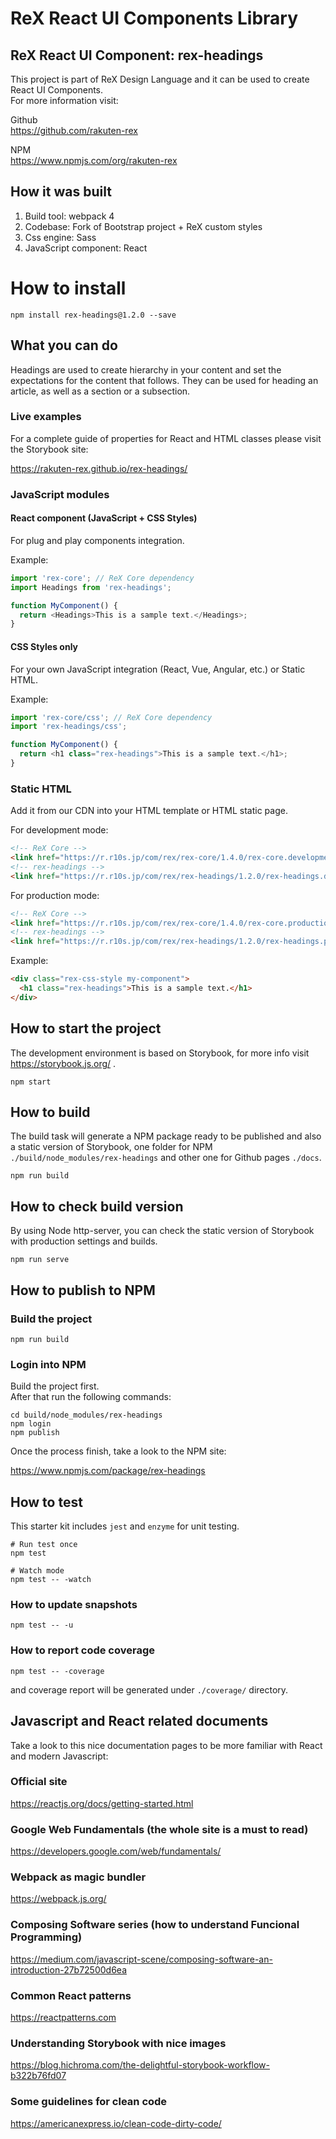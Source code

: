 # ReX React UI Components Library
## ReX React UI Component: rex-headings

This project is part of ReX Design Language and it can be used to create React UI Components.   
For more information visit:   

Github  
https://github.com/rakuten-rex

NPM  
https://www.npmjs.com/org/rakuten-rex

## How it was built 

1. Build tool: webpack 4
1. Codebase: Fork of Bootstrap project + ReX custom styles
1. Css engine: Sass
1. JavaScript component: React

# How to install

```
npm install rex-headings@1.2.0 --save
```

## What you can do

Headings are used to create hierarchy in your content and set the expectations for the content that follows. They can be used for heading an article, as well as a section or a subsection.

### Live examples

For a complete guide of properties for React and HTML classes please visit the Storybook site:  

https://rakuten-rex.github.io/rex-headings/

### JavaScript modules

#### React component (JavaScript + CSS Styles)

For plug and play components integration.   

Example: 

```js
import 'rex-core'; // ReX Core dependency
import Headings from 'rex-headings';

function MyComponent() {
  return <Headings>This is a sample text.</Headings>;
}
```

#### CSS Styles only

For your own JavaScript integration (React, Vue, Angular, etc.) or Static HTML.

Example: 

```js
import 'rex-core/css'; // ReX Core dependency
import 'rex-headings/css';

function MyComponent() {
  return <h1 class="rex-headings">This is a sample text.</h1>;
}
```

### Static HTML

Add it from our CDN into your HTML template or HTML static page.

For development mode:

```markdown
<!-- ReX Core -->
<link href="https://r.r10s.jp/com/rex/rex-core/1.4.0/rex-core.development.css" rel="stylesheet">
<!-- rex-headings -->
<link href="https://r.r10s.jp/com/rex/rex-headings/1.2.0/rex-headings.development.css" rel="stylesheet">
```

For production mode:

```markdown
<!-- ReX Core -->
<link href="https://r.r10s.jp/com/rex/rex-core/1.4.0/rex-core.production.min.css" rel="stylesheet">
<!-- rex-headings -->
<link href="https://r.r10s.jp/com/rex/rex-headings/1.2.0/rex-headings.production.min.css" rel="stylesheet">
```

Example: 

```markdown
<div class="rex-css-style my-component">
  <h1 class="rex-headings">This is a sample text.</h1>
</div>
```

## How to start the project

The development environment is based on Storybook, for more info visit https://storybook.js.org/ .   

```
npm start
```

## How to build

The build task will generate a NPM package ready to be published and also a static version of Storybook, one folder for NPM `./build/node_modules/rex-headings` and other one for Github pages `./docs`.   

```
npm run build
```

## How to check build version

By using Node http-server, you can check the static version of Storybook with production settings and builds.

```
npm run serve
```

## How to publish to NPM
### Build the project

```
npm run build
```

### Login into NPM

Build the project first.  
After that run the following commands:

```
cd build/node_modules/rex-headings
npm login
npm publish
```

Once the process finish, take a look to the NPM site:   

https://www.npmjs.com/package/rex-headings

## How to test

This starter kit includes `jest` and `enzyme` for unit testing.

```
# Run test once
npm test

# Watch mode
npm test -- -watch
```

### How to update snapshots

```
npm test -- -u
```

### How to report code coverage

```
npm test -- -coverage
```

and coverage report will be generated under `./coverage/` directory.

## Javascript and React related documents

Take a look to this nice documentation pages to be more familiar with React and modern Javascript:

### Official site
https://reactjs.org/docs/getting-started.html   

### Google Web Fundamentals (the whole site is a must to read)
https://developers.google.com/web/fundamentals/

### Webpack as magic bundler
https://webpack.js.org/

### Composing Software series (how to understand Funcional Programming)
https://medium.com/javascript-scene/composing-software-an-introduction-27b72500d6ea   

### Common React patterns
https://reactpatterns.com   

### Understanding Storybook with nice images
https://blog.hichroma.com/the-delightful-storybook-workflow-b322b76fd07   

### Some guidelines for clean code
https://americanexpress.io/clean-code-dirty-code/

